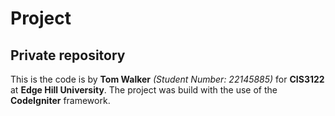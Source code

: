 # Project 

## Private repository

This is the code is by **Tom Walker** *(Student Number: 22145885)* for **CIS3122** at **Edge Hill University**.
The project was build with the use of the **CodeIgniter** framework. 